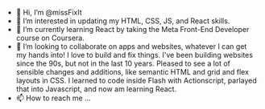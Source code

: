 - 👋 Hi, I’m @missFixIt
- 👀 I’m interested in updating my HTML, CSS, JS, and React skills.
- 🌱 I’m currently learning React by taking the Meta Front-End Developer course on Coursera.
- 💞️ I’m looking to collaborate on apps and websites, whatever I can get my hands into! I love to build and fix things. I've been building websites since the 90s, but not in the last 10 years. Pleased to see a lot of sensible changes and additions, like semantic HTML and grid and flex layouts in CSS. I learned to code inside Flash with Actionscript, parlayed that into Javascript, and now am learning React.
- 📫 How to reach me ...

<!---
missFixIt/missFixIt is a ✨ special ✨ repository because its `README.md` (this file) appears on your GitHub profile.
You can click the Preview link to take a look at your changes.
--->
